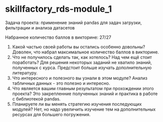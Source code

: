 # skillfactory_rds-module_1
Задача проекта: применение знаний pandas для задач загрузки, фильтрации и анализа датасетов

Набранное количество баллов в викторине: 27/27

1. Какой частью своей работы вы остались особенно довольны?
   Доволен, что набрал максимальное количество баллов в викторине.
2. Что не получилось сделать так, как хотелось? Над чем ещё стоит поработать?
   Для решения некоторых заданий не хватило знаний, полученных с курса. Предстоит больше изучать дополнительную литературу.
3. Что интересного и полезного вы узнали в этом модуле?
   Анализ табличных данных - это полезно и интересно.
4. Что является вашим главным результатом при прохождении этого проекта?
   Это закрепленние полученных знаний и практика в работе с библиотекой pandas.
5. Планируете ли вы менять стратегию изучения последующих модулей?
   Нет, но надо увеличить изучение тем на дополнительных ресурсах для большего погружения.
